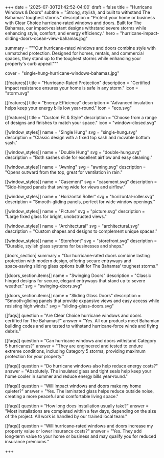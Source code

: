 +++
date = '2025-07-30T21:42:52-04:00'
draft = false
title = "Hurricane Windows & Doors"
subtitle = "Strong, stylish, and built to withstand The Bahamas’ toughest storms."
description = "Protect your home or business with Clear Choice hurricane‑rated windows and doors. Built for The Bahamas, our impact‑resistant designs withstand severe storms while enhancing style, comfort, and energy efficiency."
hero = "hurricane-impact-sliding-doors-ocean-view-bahamas.jpg"

summary = """Our hurricane-rated windows and doors combine style with unmatched protection. Designed for homes, rentals, and commercial spaces, they stand up to the toughest storms while enhancing your property's curb appeal."""

cover = "single-hung-hurricane-windows-bahamas.jpg"

[[features]]
title = "Hurricane-Rated Protection"
description = "Certified impact resistance ensures your home is safe in any storm."
icon = "storm.svg"

[[features]]
title = "Energy Efficiency"
description = "Advanced insulation helps keep your energy bills low year-round."
icon = "eco.svg"

[[features]]
title = "Custom Fit & Style"
description = "Choose from a range of designs and finishes to match your space."
icon = "window-closed.svg"


 


[[window_styles]]
name = "Single Hung"
svg = "single-hung.svg"
description = "Classic design with a fixed top sash and movable bottom sash."

[[window_styles]]
name = "Double Hung"
svg = "double-hung.svg"
description = "Both sashes slide for excellent airflow and easy cleaning."

[[window_styles]]
name = "Awning"
svg = "awning.svg"
description = "Opens outward from the top, great for ventilation in rain."

[[window_styles]]
name = "Casement"
svg = "casement.svg"
description = "Side-hinged panels that swing wide for views and airflow."

[[window_styles]]
name = "Horizontal Roller"
svg = "horizontal-roller.svg"
description = "Smooth-gliding panels, perfect for wide window openings."

[[window_styles]]
name = "Picture"
svg = "picture.svg"
description = "Large fixed glass for bright, unobstructed views."

[[window_styles]]
name = "Architectural"
svg = "architectural.svg"
description = "Custom shapes and designs to complement unique spaces."

[[window_styles]]
name = "Storefront"
svg = "storefront.svg"
description = "Durable, stylish glass systems for businesses and shops."

[doors_section]
summary = "Our hurricane‑rated doors combine lasting protection with modern design, offering secure entryways and space‑saving sliding glass options built for The Bahamas’ toughest storms."

[[doors_section.items]]
name = "Swinging Doors"
description = "Classic hinged designs for secure, elegant entryways that stand up to severe weather."
svg = "swinging-doors.svg"

[[doors_section.items]]
name = "Sliding Glass Doors"
description = "Smooth‑gliding panels that provide expansive views and easy access while resisting high winds."
svg = "sliding-glass-doors.svg"

[[faqs]]
question = "Are Clear Choice hurricane windows and doors certified for The Bahamas?"
answer = "Yes. All our products meet Bahamian building codes and are tested to withstand hurricane‑force winds and flying debris."

[[faqs]]
question = "Can hurricane windows and doors withstand Category 5 hurricanes?"
answer = "They are engineered and tested to endure extreme conditions, including Category 5 storms, providing maximum protection for your property."

[[faqs]]
question = "Do hurricane windows also help reduce energy costs?"
answer = "Absolutely. The insulated glass and tight seals help keep your home cooler in summer and reduce energy bills year‑round."

[[faqs]]
question = "Will impact windows and doors make my home quieter?"
answer = "Yes. The laminated glass helps reduce outside noise, creating a more peaceful and comfortable living space."

[[faqs]]
question = "How long does installation usually take?"
answer = "Most installations are completed within a few days, depending on the size of the project. All work is handled by our trained local team."

[[faqs]]
question = "Will hurricane-rated windows and doors increase my property value or lower insurance costs?"
answer = "Yes. They add long‑term value to your home or business and may qualify you for reduced insurance premiums."


+++


